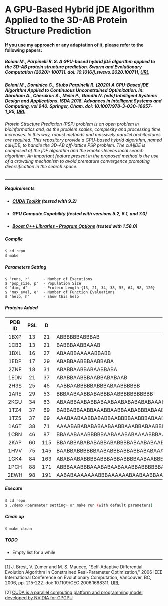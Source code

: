# A GPU-Based Hybrid jDE Algorithm Applied to the 3D-AB Protein Structure Prediction

#### If you use my approach or any adaptation of it, please refer to the following papers:

##### Boiani M., Parpinelli R. S. **A GPU-based hybrid jDE algorithm applied to the 3D-AB protein structure prediction**. Swarm and Evolutionary Computation (2020): 100711. doi: 10.1016/j.swevo.2020.100711, [URL](https://www.sciencedirect.com/science/article/abs/pii/S2210650220303643)

##### Boiani M., Dominico G., Stubs Parpinelli R. (2020) **A GPU-Based jDE Algorithm Applied to Continuous Unconstrained Optimization**. In: Abraham A., Cherukuri A., Melin P., Gandhi N. (eds) Intelligent Systems Design and Applications. ISDA 2018. Advances in Intelligent Systems and Computing, vol 940. Springer, Cham. doi: 10.1007/978-3-030-16657-1_85, [URL](https://link.springer.com/chapter/10.1007/978-3-030-16657-1_85)

###### Protein Structure Prediction (PSP) problem is an open problem in bioinformatics and, as the problem scales, complexity and processing time increases. In this way, robust methods and massively parallel architectures are required. This repository provide a GPU-based hybrid algorithm, named cuHjDE, to handle the 3D-AB off-lattice PSP problem. The cuHjDE is composed of the jDE algorithm and the Hooke-Jeeves local search algorithm. An important feature present in the proposed method is the use of a crowding mechanism to avoid premature convergence promoting diversification in the search space.




***
##### Requirements

- ##### [CUDA Toolkit](https://developer.nvidia.com/cuda-toolkit) (tested with 9.2)

- ##### GPU Compute Capability (tested with versions 5.2, 6.1, and 7.0)

- ##### [Boost C++ Libraries - Program Options](https://www.boost.org/) (tested with 1.58.0)

##### Compile

```sh
$ cd repo
$ make
```

##### Parameters Setting

```
$ "runs, r"      - Number of Executions
$ "pop_size, p"  - Population Size
$ "dim, d"       - Protein Length {13, 21, 34, 38, 55, 64, 98, 120}
$ "max_eval, e"  - Number of Function Evaluations
$ "help, h"      - Show this help
```

##### Proteins Added

| PDB ID | PSL |  D  | AB Sequence                                                                                        |
|:------:|:---:|:---:|----------------------------------------------------------------------------------------------------|
|  1BXP  |  13 |  21 | ABBBBBBABBBAB                                                                                      |
|  1CB3  |  13 |  21 | BABBBAABBAAAB                                                                                      |
|  1BXL  |  16 |  27 | ABAABBAAAAABBABB                                                                                   |
|  1EDP  |  17 |  29 | ABABBAABBBAABBABA                                                                                  |
|  2ZNF  |  18 |  31 | ABABBAABBABAABBABA                                                                                 |
|  1EDN  |  21 |  37 | ABABBAABBBAABBABABAAB                                                                              |
|  2H3S  |  25 |  45 | AABBAABBBBBABBBABAABBBBBB                                                                          |
|  1ARE  |  29 |  53 | BBBAABAABBABABBBAABBBBBBBBBBB                                                                      |
|  2KGU  |  34 |  63 | ABAABBAABABBABAABAABABABABABAAABBB                                                                 |
|  1TZ4  |  37 |  69 | BABBABBAABBAAABBAABBAABABBBABAABBBBBB                                                              |
|  1TZ5  |  37 |  69 | AAABAABAABBABABBAABBBBAABBBABAABBABBB                                                              |
|  1AGT  |  38 |  71 | AAAABABABABABAABAABBAAABBABAABBBABABAB                                                             |
|  1CRN  |  46 |  87 | BBAAABAAABBBBBAABAAABABAAAABBBAAAAAAAABAAABBAB                                                     |
|  2KAP  |  60 | 115 | BBAABBABABABABBABABBBBABAABABAABBBBBBABBBAABAAABBABBABBAAAAB                                       |
|  1HVV  |  75 | 145 | BAABBABBBBBBAABABBBABBABBABABAAAAABBBABAABBABBBABBAABBABBAABBBBBAABBBBBABBB                        |
|  1GK4  |  84 | 163 | ABABAABABBBBABBBABBABBBBAABAABBBBBAABABBBABBABBBAABBABBBBBAABABAAABABAABBBBAABABBBBA               |
|  1PCH  |  88 | 171 | ABBBAAABBBAAABABAABAAABBABBBBBBABAAABBBBABABBAABAAAAAABBABBABABABABBABBAABAABBBAABBAAABA           |
|  2EWH  |  98 | 191 | AABABAAAAAAABBBAAAAAABAABAABBAABABAAABBBAAAABABAAABABBAAABAAABAAABAABBAABAAAAABAAABABBBABBAAABAABA |

##### Execute

```sh
$ cd repo
$ ./demo <parameter setting> or make run (with default parameters)
```

##### Clean up

```sh
$ make clean
```

##### TODO

- Empty list for a while

***

[1] J. Brest, V. Zumer and M. S. Maucec, "Self-Adaptive Differential Evolution Algorithm in Constrained Real-Parameter Optimization," 2006 IEEE International Conference on Evolutionary Computation, Vancouver, BC, 2006, pp. 215-222. doi: 10.1109/CEC.2006.1688311, [URL](http://ieeexplore.ieee.org/stamp/stamp.jsp?tp=&arnumber=1688311&isnumber=35623)

[2] [CUDA is a parallel computing platform and programming model developed by NVIDIA for GPGPU](https://developer.nvidia.com/cuda-zone)
